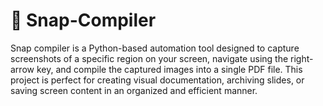 # 📸 Snap-Compiler

Snap compiler is a Python-based automation tool designed to capture screenshots of a specific region on your screen, navigate using the right-arrow key, and compile the captured images into a single PDF file. This project is perfect for creating visual documentation, archiving slides, or saving screen content in an organized and efficient manner.
